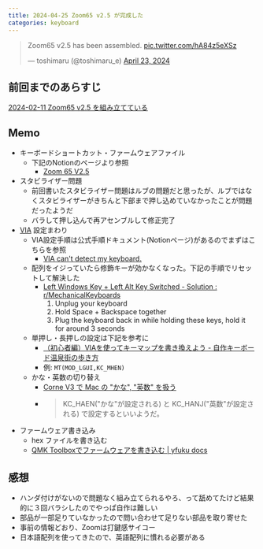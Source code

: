 ```yaml
---
title: 2024-04-25 Zoom65 v2.5 が完成した
categories: keyboard
---
```


<blockquote class="twitter-tweet"><p lang="en" dir="ltr">Zoom65 v2.5 has been assembled. <a href="https://t.co/hA84z5eXSz">pic.twitter.com/hA84z5eXSz</a></p>&mdash; toshimaru (@toshimaru_e) <a href="https://twitter.com/toshimaru_e/status/1782918532365537596?ref_src=twsrc%5Etfw">April 23, 2024</a></blockquote> <script async src="https://platform.twitter.com/widgets.js" charset="utf-8"></script>

## 前回までのあらすじ

[2024-02-11 Zoom65 v2.5 を組み立てている](/2024-02-11)

## Memo

- キーボードショートカット・ファームウェアファイル
  - 下記のNotionのページより参照
    - [Zoom 65 V2.5](https://wuque-studio.notion.site/Zoom-65-V2-5-de2ccae55e0748c6833e500ed9e124d6)
- スタビライザー問題
  - 前回書いたスタビライザー問題はルブの問題だと思ったが、ルブではなくスタビライザーがきちんと下部まで押し込めていなかったことが問題だったようだ
  - バラして押し込んで再アセンブルして修正完了
- [VIA](https://usevia.app/) 設定まわり
  - VIA設定手順は公式手順ドキュメント(Notionページ)があるのでまずはこちらを参照
    - [VIA can't detect my keyboard.](https://wuque-studio.notion.site/VIA-can-t-detect-my-keyboard-2a94c1f57efe49e3a09174c3d5eaf419)
  - 配列をイジっていたら修飾キーが効かなくなった。下記の手順でリセットして解決した
    - [Left Windows Key + Left Alt Key Switched - Solution : r/MechanicalKeyboards](https://www.reddit.com/r/MechanicalKeyboards/comments/11nn2vw/left_windows_key_left_alt_key_switched_solution/)
      1. Unplug your keyboard
      2. Hold Space + Backspace together
      3. Plug the keyboard back in while holding these keys, hold it for around 3 seconds
  - 単押し・長押しの設定は下記を参考に
    - [（初心者編）VIAを使ってキーマップを書き換えよう - 自作キーボード温泉街の歩き方](https://salicylic-acid3.hatenablog.com/entry/via-manual)
    - 例: `MT(MOD_LGUI,KC_MHEN)`
  - かな・英数の切り替え
    - [Corne V3 で Mac の "かな", "英数" を扱う](https://zenn.dev/duck_falcon/articles/3520a609e84ed6)
    - > KC_HAEN("かな"が設定される) と KC_HANJ("英数"が設定される) で設定するといいようだ。
- ファームウェア書き込み
  - hex ファイルを書き込む
  - [QMK Toolboxでファームウェアを書き込む \| yfuku docs](https://kbd.dailycraft.jp/claw44/buildguide/10_firmware/toolbox/)

## 感想

- ハンダ付けがないので問題なく組み立てられるやろ、って舐めてたけど結果的に３回バラシしたのでやっぱ自作は難しい
- 部品が一部足りていなかったので問い合わせて足りない部品を取り寄せた　
- 事前の情報どおり、Zoomは打鍵感サイコー
- 日本語配列を使ってきたので、英語配列に慣れる必要がある
